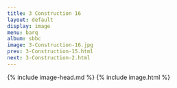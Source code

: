 ```yaml
---
title: 3 Construction 16
layout: default
display: image
menu: barq
album: sbbc
image: 3-Construction-16.jpg
prev: 3-Construction-15.html
next: 3-Construction-2.html
---
```

{% include image-head.md %}
{% include image.html %}